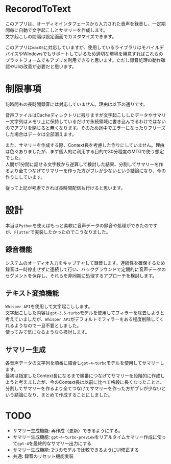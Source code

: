 # RecorodToText
このアプリは、オーディオインタフェースから入力された音声を録音し、一定期間毎に自動で文字起こしとサマリーを作成します。  
文字起こしの間隔は設定画面でカスタマイズできます。  

このアプリは`macOS`に対応していますが、使用しているライブラリはモバイルデバイスやWindowsでもサポートしているため適切な環境を用意すればこれらのプラットフォームでもアプリを利用できると思います。ただし録音処理の動作確認やUIの改善が必要だと思います。

# 制限事項
何時間もの長時間録音には対応していません。理由は以下の通りです。  

音声ファイルはCacheディレクトリに残りますが文字起こししたデータやサマリー文字列はメモリ上に保持しているだけで永続領域に書き込んでるわけではないのでアプリを閉じると無くなります。そのため途中でエラーになったりフリーズした場合はデータは全部消えます。  

また、サマリーを作成する際、Context長を考慮した作りにしていません。理由は色々ありましたが、まず個人的に利用する目的で30分程度のMTGで使う想定でした。  
人間が1分間に話せる文字数から逆算して検討した結果、分割してサマリーを作るより全てつなげてサマリーを作った方がブレが少ないという結論になり、今の作りにしています。  

従って上記が考慮できれば長時間配信も行けると思います。

# 設計
本当は`Python`を使えばもっと柔軟に音声データの録音や処理ができたのですが、`Flutter`で実装したかったのでこうなりました。

## 録音機能
システムのオーディオ入力をキャプチャして録音します。連続性を確保するため録音は一時停止せずに連続して行い、バックグラウンドで定期的に音声データのセグメントを保存し、それらを非同期に処理するアプローチを検討します。

## テキスト変換機能
`Whisper API`を使用して文字起こしします。  
文字起こしした内容は`gpt-3.5-turbo`モデルを使用してフィラーを除去しようと考えていましたが、`Whisper API`がデフォルトでフィラーをある程度削除してくれるようなので一旦不要としました。  
使ってみて気になるようなら検討します。

## サマリー生成
各音声データの文字列を順番に結合し`gpt-4-turbo`モデルを使用してサマリーします。  
最初は指定したContext長になるまで順番につなげてサマリーを段階的に作成しようと考えましたが、今のContext長は以前に比べて格段に長くなったことと、分割してサマリーを作るより全てつなげてサマリーを作った方がブレが少ないという結論になり、まとめて作成することにしました。  

# TODO
- サマリー生成機能: 再作成（更新）できるようにする。
- サマリー生成機能: `gpt-4-turbo-preview`をリアルタイムサマリー作成に使って`gpt-4`を最終的なサマリー出力にする
- サマリー生成機能: 2つのモデルで比較できるようにUI修正する
- 共通: 録音のリセット機能実装
